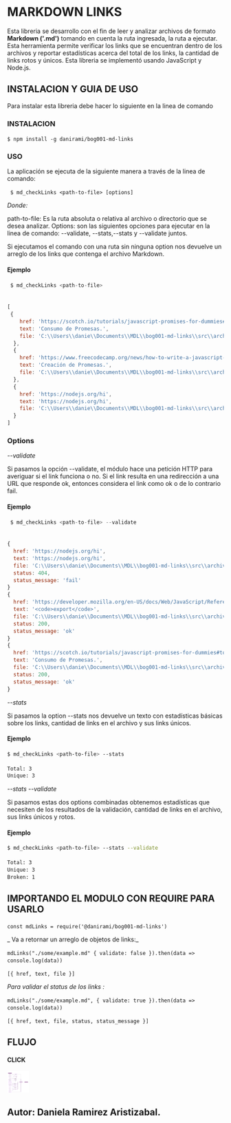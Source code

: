 #  MARKDOWN LINKS 
Esta libreria  se desarrollo con el fin de leer y analizar archivos de formato **Markdown ('.md')** tomando en cuenta la ruta ingresada, la ruta a ejecutar. Esta herramienta permite verificar los links que se encuentran dentro de los archivos y reportar estadísticas acerca del total de los links, la cantidad de links rotos y únicos. Esta libreria se implementó usando JavaScript y Node.js.
 

##  INSTALACION Y GUIA DE USO

Para instalar esta libreria debe hacer lo siguiente en la linea de comando

### INSTALACION

`$ npm install -g danirami/bog001-md-links`


### USO

La aplicación se ejecuta de la siguiente manera a través de la linea de comando:


 ` $ md_checkLinks <path-to-file> [options]`



_Donde:_

path-to-file: Es la ruta absoluta o relativa al archivo o directorio que se desea analizar.
Options: son las siguientes opciones para ejecutar en la linea de comando: --validate, --stats,--stats y --validate juntos.

Si ejecutamos el comando  con una ruta sin ninguna option nos devuelve un arreglo de los links que contenga el archivo Markdown.

 
#### Ejemplo

```js
 $ md_checkLinks <path-to-file>


[
 {
    href: 'https://scotch.io/tutorials/javascript-promises-for-dummies#toc-consuming-promises',
    text: 'Consumo de Promesas.',
    file: 'C:\\Users\\danie\\Documents\\MDL\\bog001-md-links\\src\\archivo.md'
  },
  {
    href: 'https://www.freecodecamp.org/news/how-to-write-a-javascript-promise-4ed8d44292b8/',
    text: 'Creación de Promesas.',
    file: 'C:\\Users\\danie\\Documents\\MDL\\bog001-md-links\\src\\archivo.md'
  },
  {
    href: 'https://nodejs.org/hi',
    text: 'https://nodejs.org/hi',
    file: 'C:\\Users\\danie\\Documents\\MDL\\bog001-md-links\\src\\archivo.md'
  }
]
```

### Options


_--validate_

Si pasamos la opción --validate, el módulo hace una petición HTTP para averiguar si el link funciona o no. Si el link resulta en una redirección a una URL que responde ok, entonces considera el link como ok o de lo contrario fail.


#### Ejemplo

```js
 $ md_checkLinks <path-to-file> --validate

 
{
  href: 'https://nodejs.org/hi',
  text: 'https://nodejs.org/hi',
  file: 'C:\\Users\\danie\\Documents\\MDL\\bog001-md-links\\src\\archivo.md',
  status: 404,
  status_message: 'fail'
}
{
  href: 'https://developer.mozilla.org/en-US/docs/Web/JavaScript/Reference/Statements/export/',
  text: '<code>export</code>',
  file: 'C:\\Users\\danie\\Documents\\MDL\\bog001-md-links\\src\\archivo.md',
  status: 200,
  status_message: 'ok'
}
{
  href: 'https://scotch.io/tutorials/javascript-promises-for-dummies#toc-consuming-promises',
  text: 'Consumo de Promesas.',
  file: 'C:\\Users\\danie\\Documents\\MDL\\bog001-md-links\\src\\archivo.md',
  status: 200,
  status_message: 'ok'
}
```

 _--stats_

Si pasamos la option --stats nos devuelve un texto con estadísticas básicas sobre los links, cantidad de links en el archivo y sus links únicos.


#### Ejemplo

```sh
$ md_checkLinks <path-to-file> --stats

Total: 3
Unique: 3 
```


_--stats --validate_

Si pasamos estas dos options combinadas obtenemos  estadísticas que necesiten de los resultados de la validación, cantidad de links en el archivo, sus links únicos y rotos.


#### Ejemplo

```sh
$ md_checkLinks <path-to-file> --stats --validate

Total: 3
Unique: 3
Broken: 1
```


## IMPORTANDO EL  MODULO  CON  REQUIRE  PARA USARLO


`const mdLinks = require('@danirami/bog001-md-links')`

_ Va a retornar un arreglo de objetos de links:_

`mdLinks("./some/example.md" { validate: false }).then(data => console.log(data))`


 ``[{ href, text, file }]``

 



_Para validar el status de los links  :_

`mdLinks("./some/example.md", { validate: true }).then(data => console.log(data))`

`[{ href, text, file, status, status_message }]`




## FLUJO 

#### CLICK

<img width='50' height='50' src='img/diagrama.png' alt='diagrama'>
 


## Autor: Daniela Ramirez  Aristizabal.